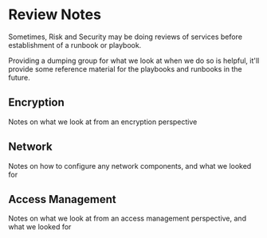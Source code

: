 # Review Notes
Sometimes, Risk and Security may be doing reviews of services before establishment of a runbook or playbook. 

Providing a dumping group for what we look at when we do so is helpful, it'll provide some reference material for the playbooks and runbooks in the future.

## Encryption
Notes on what we look at from an encryption perspective

## Network
Notes on how to configure any network components, and what we looked for

## Access Management
Notes on what we look at from an access management perspective, and what we looked for